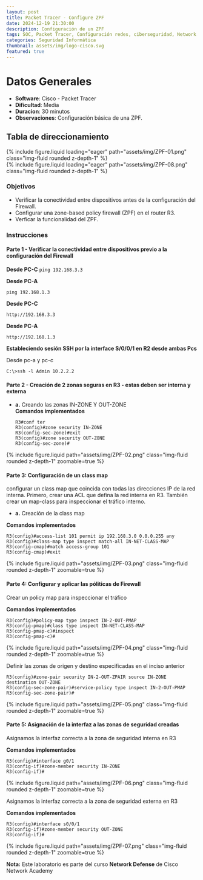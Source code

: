 ```yaml
---
layout: post
title: Packet Tracer - Configure ZPF
date: 2024-12-19 21:30:00
description: Configuración de un ZPF
tags: SOC, Packet Tracer, Configuración redes, ciberseguridad, Network Defense, ipv6, ZPF
categories: Seguridad Informática
thumbnail: assets/img/logo-cisco.svg
featured: true
---
```


# **Datos Generales**
- **Software**: Cisco - Packet Tracer
- **Dificultad**: Media
- **Duracion**: 30 minutos
- **Observaciones**: Configuración básica de una ZPF.

## **Tabla de direccionamiento**
<div class="row mt-3">
    <div class="col-sm mt-3 mt-md-0">
        {% include figure.liquid loading="eager" path="assets/img/ZPF-01.png" class="img-fluid rounded z-depth-1" %}
    </div>
</div>
<div class="row mt-3">
    <div class="col-sm mt-3 mt-md-0">
        {% include figure.liquid loading="eager" path="assets/img/ZPF-08.png" class="img-fluid rounded z-depth-1" %}
    </div>
</div>

### **Objetivos**
- Verificar la conectividad entre dispositivos antes de la configuración del Firewall.
- Configurar una zone-based policy firewall (ZPF) en el router R3.
- Verficar la funcionalidad del ZPF.

### **Instrucciones**
#### **Parte 1 - Verificar la conectividad entre dispositivos previo a la configuración del Firewall**

**Desde PC-C**
`ping 192.168.3.3`

**Desde PC-A**

`ping 192.168.1.3`

**Desde PC-C**

`http://192.168.3.3`

**Desde PC-A**

`http://192.168.1.3`

**Estableciendo sesión SSH por la interface S/0/0/1 en R2 desde ambas Pcs**

Desde pc-a y pc-c

`C:\>ssh -l Admin 10.2.2.2`


#### **Parte 2 - Creación de 2 zonas seguras en R3 - estas deben ser interna y externa**

- **a.** Creando las zonas IN-ZONE Y OUT-ZONE<br>
**Comandos implementados**
    ```
    R3#conf ter
    R3(config)#zone security IN-ZONE
    R3(config-sec-zone)#exit
    R3(config)#zone security OUT-ZONE
    R3(config-sec-zone)#
    ```


<div class="row mt-3 justify-content-center">
    <div class="col-10 col-sm-8 col-md-6 mt-3 mt-md-0">
        <div class="img-container">
            {% include figure.liquid path="assets/img/ZPF-02.png" class="img-fluid rounded z-depth-1" zoomable=true %}
        </div>
    </div>
</div>


#### **Parte 3: Configuración de un class map**

configurar un class map que coincida con todas las direcciones IP de la red interna. Primero, crear una ACL que defina la red interna en R3. También crear un map-class para inspeccionar el tráfico interno.

- **a.** Creación de la class map<br>

**Comandos implementados**
```
R3(config)#access-list 101 permit ip 192.168.3.0 0.0.0.255 any
R3(config)#class-map type inspect match-all IN-NET-CLASS-MAP
R3(config-cmap)#match access-group 101
R3(config-cmap)#exit
```
<div class="row mt-3 justify-content-center">
    <div class="col-10 col-sm-8 col-md-6 mt-3 mt-md-0">
        <div class="img-container">
            {% include figure.liquid path="assets/img/ZPF-03.png" class="img-fluid rounded z-depth-1" zoomable=true %}
        </div>
    </div>
</div>

#### **Parte 4: Configurar y aplicar las póliticas de Firewall**

Crear un policy map para inspeccionar el tráfico

**Comandos implementados**

```
R3(config)#policy-map type inspect IN-2-OUT-PMAP
R3(config-pmap)#class type inspect IN-NET-CLASS-MAP
R3(config-pmap-c)#inspect
R3(config-pmap-c)#
```
<div class="row mt-3 justify-content-center">
    <div class="col-10 col-sm-8 col-md-6 mt-3 mt-md-0">
        <div class="img-container">
            {% include figure.liquid path="assets/img/ZPF-04.png" class="img-fluid rounded z-depth-1" zoomable=true %}
        </div>
    </div>
</div>

Definir las zonas de origen y destino especificadas en el inciso anterior

```
R3(config)#zone-pair security IN-2-OUT-ZPAIR source IN-ZONE destination OUT-ZONE
R3(config-sec-zone-pair)#service-policy type inspect IN-2-OUT-PMAP
R3(config-sec-zone-pair)#
```
<div class="row mt-3 justify-content-center">
    <div class="col-10 col-sm-8 col-md-6 mt-3 mt-md-0">
        <div class="img-container">
            {% include figure.liquid path="assets/img/ZPF-05.png" class="img-fluid rounded z-depth-1" zoomable=true %}
        </div>
    </div>
</div>

#### **Parte 5: Asignación de la interfaz a las zonas de seguridad creadas**

Asignamos la interfaz correcta a la zona de seguridad interna en R3

**Comandos implementados**
```
R3(config)#interface g0/1
R3(config-if)#zone-member security IN-ZONE
R3(config-if)#
```
<div class="row mt-3 justify-content-center">
    <div class="col-10 col-sm-8 col-md-6 mt-3 mt-md-0">
        <div class="img-container">
            {% include figure.liquid path="assets/img/ZPF-06.png" class="img-fluid rounded z-depth-1" zoomable=true %}
        </div>
    </div>
</div>


Asignamos la interfaz correcta a la zona de seguridad externa en R3

**Comandos implementados**
```
R3(config)#interface s0/0/1
R3(config-if)#zone-member security OUT-ZONE
R3(config-if)#
```
<div class="row mt-3 justify-content-center">
    <div class="col-10 col-sm-8 col-md-6 mt-3 mt-md-0">
        <div class="img-container">
            {% include figure.liquid path="assets/img/ZPF-07.png" class="img-fluid rounded z-depth-1" zoomable=true %}
        </div>
    </div>
</div>

**Nota:**
Este laboratorio es parte del curso **Network Defense** de Cisco Network Academy